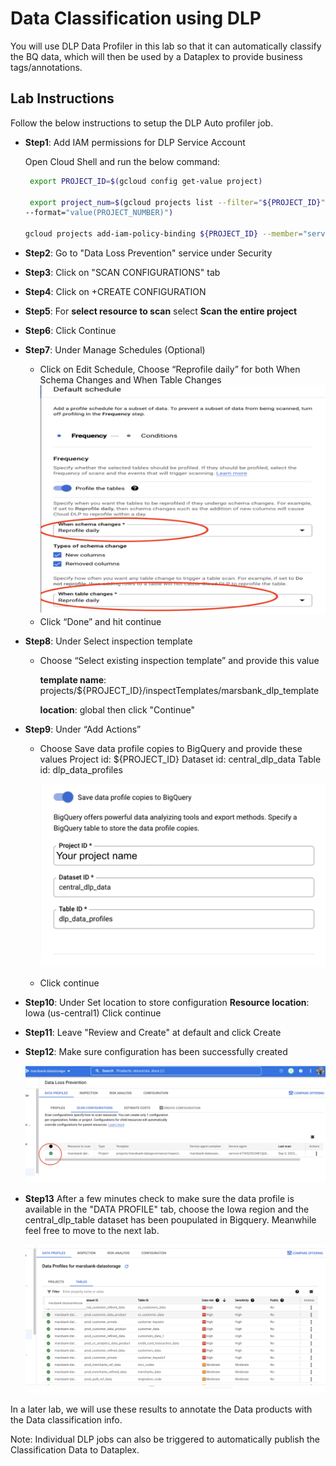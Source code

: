 # Data Classification using DLP 

You will use DLP Data Profiler in this lab so that it can automatically classify the BQ data, which will then be used by a Dataplex  to provide business tags/annotations.

## Lab Instructions 

Follow the below instructions to setup the DLP Auto profiler job. 

- **Step1**: Add IAM permissions for DLP Service Account 

    Open Cloud Shell and run the below command: 

    ```bash
     export PROJECT_ID=$(gcloud config get-value project)

     export project_num=$(gcloud projects list --filter="${PROJECT_ID}"
    --format="value(PROJECT_NUMBER)")

    gcloud projects add-iam-policy-binding ${PROJECT_ID} --member="serviceAccount:service-${project_num}@dlp-api.iam.gserviceaccount.com" --role="roles/dlp.admin"

    ```
- **Step2**: Go to "Data Loss Prevention" service under Security
- **Step3**: Click on "SCAN CONFIGURATIONS" tab 
- **Step4**: Click on +CREATE CONFIGURATION 
- **Step5**: For **select resource to scan** select **Scan the entire project**
- **Step6**: Click Continue 
- **Step7**: Under Manage Schedules (Optional)
    - Click on Edit Schedule, Choose “Reprofile daily” for both When Schema Changes and When Table Changes
    ![dlp options](/lab4/resources/imgs/dlp_options.png)
    - Click “Done” and hit continue
- **Step8**: Under Select inspection template
    - Choose “Select existing inspection template” and provide this value 
    
        **template name**: projects/${PROJECT_ID}/inspectTemplates/marsbank_dlp_template

        **location**: global
    then click "Continue"
- **Step9**: Under “Add Actions”
    - Choose Save data profile copies to BigQuery and provide these values
		Project id: ${PROJECT_ID}
		Dataset id: central_dlp_data
		Table id: dlp_data_profiles

       ![dlp_bq_specs](/lab4/resources/imgs/dlp_bq_profile.png)
    - Click continue

- **Step10**: Under Set location to store configuration
    **Resource location**: Iowa (us-central1)
   Click continue

- **Step11**: Leave "Review and Create" at default and click Create
- **Step12**: Make sure configuration has been successfully created 

     ![scan config](/lab4/resources/imgs/dlp_scan_configuration.png)
- **Step13** After a few minutes check to make sure the data profile is available in the "DATA PROFILE" tab, choose the Iowa region and the central_dlp_table dataset has been poupulated in Bigquery. Meanwhile feel free to move to the next lab. 

   ![dlp profile](/lab4/resources/imgs/dlp_profile.png)

In a later lab, we will use these results to annotate the Data products with the Data classification info. 

Note: Individual DLP jobs can also be triggered to automatically publish the Classification Data to Dataplex. 